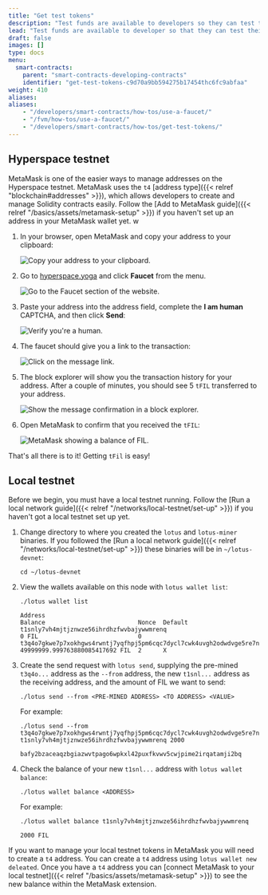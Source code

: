 ```yaml
---
title: "Get test tokens"
description: "Test funds are available to developers so they can test their smart contracts and applications within the confines of a test network."
lead: "Test funds are available to developer so that they can test their smart contracts and applications within the confines of a test network. The process for getting test funds differs across test networks. This page covers how to get test funds from the Hyperspace testnet as well as from a local testnet."
draft: false
images: []
type: docs
menu:
  smart-contracts:
    parent: "smart-contracts-developing-contracts"
    identifier: "get-test-tokens-c9d70a9bb594275b17454thc6fc9abfaa"
weight: 410
aliases:
aliases:
    - "/developers/smart-contracts/how-tos/use-a-faucet/"
    - "/fvm/how-tos/use-a-faucet/"
    - "/developers/smart-contracts/how-tos/get-test-tokens/"
---
```


## Hyperspace testnet

MetaMask is one of the easier ways to manage addresses on the Hyperspace testnet. MetaMask uses the `t4` [address type]({{< relref "blockchain#addresses" >}}), which allows developers to create and manage Solidity contracts easily. Follow the [Add to MetaMask guide]({{< relref "/basics/assets/metamask-setup" >}}) if you haven't set up an address in your MetaMask wallet yet.
w

1. In your browser, open MetaMask and copy your address to your clipboard:

    ![Copy your address to your clipboard.](faucet-get-address.png)

1. Go to [hyperspace.yoga](https://hyperspace.yoga) and click **Faucet** from the menu.

    ![Go to the Faucet section of the website.](faucet-click-faucet.png)

1. Paste your address into the address field, complete the **I am human** CAPTCHA, and then click **Send**:

    ![Verify you're a human.](faucet-verify.png)

1. The faucet should give you a link to the transaction:

    ![Click on the message link.](faucet-get-message-link.png)

1. The block explorer will show you the transaction history for your address. After a couple of minutes, you should see 5 `tFIL` transferred to your address.

    ![Show the message confirmation in a block explorer.](faucet-show-message-confirmation.png)

1. Open MetaMask to confirm that you received the `tFIL`:

    ![MetaMask showing a balance of FIL.](faucet-metamask-with-balance.png)

That's all there is to it! Getting `tFil` is easy!

## Local testnet

Before we begin, you must have a local testnet running. Follow the [Run a local network guide]({{< relref "/networks/local-testnet/set-up" >}}) if you haven't got a local testnet set up yet.

1. Change directory to where you created the `lotus` and `lotus-miner` binaries. If you followed the [Run a local network guide]({{< relref "/networks/local-testnet/set-up" >}}) these binaries will be in `~/lotus-devnet`:

    ```shell
    cd ~/lotus-devnet
    ```

1. View the wallets available on this node with `lotus wallet list`:

    ```shell
    ./lotus wallet list
    ```

    ```plaintext
    Address                                                                                 Balance                          Nonce  Default
    t1snly7vh4mjtjznwze56ihrdhzfwvbajywwmrenq                                               0 FIL                            0
    t3q4o7gkwe7p7xokhgws4rwntj7yqfhpj5pm6cqc7dycl7cwk4uvgh2odwdvge5re7ne5gcc6xluifss5uu5cq  49999999.999763880085417692 FIL  2      X
    ```

1. Create the send request with `lotus send`, supplying the pre-mined `t3q4o...` address as the `--from` address, the new `t1snl...` address as the receiving address, and the amount of FIL we want to send:

    ```shell
    ./lotus send --from <PRE-MINED ADDRESS> <TO ADDRESS> <VALUE>
    ```

    For example:

    ```shell
    ./lotus send --from t3q4o7gkwe7p7xokhgws4rwntj7yqfhpj5pm6cqc7dycl7cwk4uvgh2odwdvge5re7ne5gcc6xluifss5uu5cq t1snly7vh4mjtjznwze56ihrdhzfwvbajywwmrenq 2000
    ```

    ```plaintext
    bafy2bzaceaqzbgiazwvtpago6wpkxl42puxfkvwv5cwjpime2irqatamji2bq
    ```

1. Check the balance of your new `t1snl...` address with `lotus wallet balance`:

    ```shell
    ./lotus wallet balance <ADDRESS>
    ```

    For example:

    ```shell
    ./lotus wallet balance t1snly7vh4mjtjznwze56ihrdhzfwvbajywwmrenq
    ```

    ```plaintext
    2000 FIL
    ```

If you want to manage your local testnet tokens in MetaMask you will need to create a `t4` address. You can create a `t4` address using `lotus wallet new deleated`. Once you have a `t4` address you can [connect MetaMask to your local testnet]({{< relref "/basics/assets/metamask-setup" >}}) to see the new balance within the MetaMask extension.
<!--REVIEWED!-->